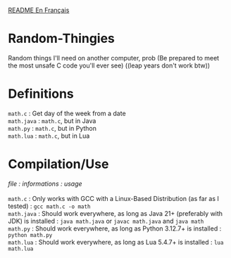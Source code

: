 [README En Français](https://github.com/Unikamo/Random-Thingies/blob/main/frREADME.md)

# Random-Thingies
Random things I'll need on another computer, prob
(Be prepared to meet the most unsafe C code you'll ever see)
((leap years don't work btw))

# Definitions
`math.c` : Get day of the week from a date\
`math.java` : `math.c`, but in Java\
`math.py` : `math.c`, but in Python\
`math.lua` : `math.c`, but in Lua

# Compilation/Use
*file : informations : usage*\
\
`math.c` : Only works with GCC with a Linux-Based Distribution (as far as I tested) : `gcc math.c -o math`\
`math.java` : Should work everywhere, as long as Java 21+ (preferably with JDK) is installed : `java math.java` or `javac math.java` and `java math`\
`math.py` : Should work everywhere, as long as Python 3.12.7+ is installed : `python math.py`\
`math.lua` : Should work everywhere, as long as Lua 5.4.7+ is installed : `lua math.lua`
